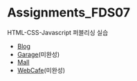 # Assignments_FDS07

HTML-CSS-Javascript 퍼블리싱 실습

* [Blog](https://beomyeonandrewkim.github.io/html-css-js-publishing/Blog)
* [Garage](https://beomyeonandrewkim.github.io/html-css-js-publishing/Garage)(미완성)
* [Mall](https://beomyeonandrewkim.github.io/html-css-js-publishing/Mall)
* [WebCafe](https://beomyeonandrewkim.github.io/html-css-js-publishing/WebCafe)(미완성)
